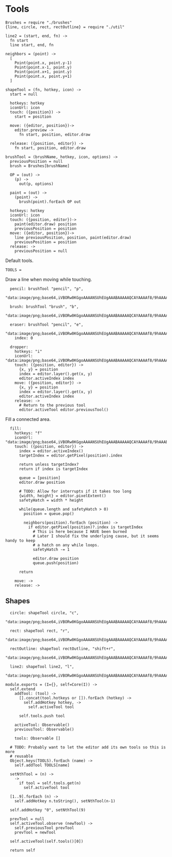 Tools
=====

    Brushes = require "./brushes"
    {line, circle, rect, rectOutline} = require "./util"

    line2 = (start, end, fn) ->
      fn start
      line start, end, fn

    neighbors = (point) ->
      [
        Point(point.x, point.y-1)
        Point(point.x-1, point.y)
        Point(point.x+1, point.y)
        Point(point.x, point.y+1)
      ]

    shapeTool = (fn, hotkey, icon) ->
      start = null

      hotkeys: hotkey
      iconUrl: icon
      touch: ({position}) ->
        start = position

      move: ({editor, position})->
        editor.preview ->
          fn start, position, editor.draw

      release: ({position, editor}) ->
        fn start, position, editor.draw

    brushTool = (brushName, hotkey, icon, options) ->
      previousPosition = null
      brush = Brushes[brushName]

      OP = (out) ->
        (p) ->
          out(p, options)

      paint = (out) ->
        (point) ->
          brush(point).forEach OP out

      hotkeys: hotkey
      iconUrl: icon
      touch: ({position, editor})->
        paint(editor.draw) position
        previousPosition = position
      move: ({editor, position})->
        line previousPosition, position, paint(editor.draw)
        previousPosition = position
      release: ->
        previousPosition = null

Default tools.

    TOOLS =

Draw a line when moving while touching.

      pencil: brushTool "pencil", "p",
        "data:image/png;base64,iVBORw0KGgoAAAANSUhEUgAAABAAAAAQCAYAAAAf8/9hAAAA5klEQVQ4T5VTuw2DMBB9LmkZg54ZGCDpHYkJYBBYATcUSKnSwAy0iDFoKR0fDgiMDc5JLvy59969OzPchzSesP3+sLFgySoMweMYou/xmWe81VKx5d0CyCQBoghoGgiV/JombwDNzjkwjsAw/A8gswwgBWm6VPdU7L4laPa6BsrSyX6oxTBQ7munO1v9LgCv2ldCWxcWgDV4EDjZbQq0dDKv65ytuxokKdtWO08AagkhTr2/BiD2otBv8hyMurCbPHNaTQ8OBjJScZFs9eChTKMwB8byT5ajkwIC8E22AvyY7j7ZJugLVIZ5EV8R1SQAAAAASUVORK5CYII="

      brush: brushTool "brush", "b",
        "data:image/png;base64,iVBORw0KGgoAAAANSUhEUgAAABAAAAAQCAYAAAAf8/9hAAAABGdBTUEAAK/INwWK6QAAAKBJREFUeJytkrsRgzAQRFeME6UXXwVUogKoRB2JmAagEEqBcB0ge/Dw0cm2ZpTd7tuTFqg/zBcA0NSKkwg6719G1WJSlUnkI4XZgCGQql+tQKoCbYt+WWrB2SDGA92aYKMD/6dbEjCJAPP8A73wbe5OnAuDYV1LsyfkEMgYi4W5ciW56Zxzt/THBR2YJmAcbXn34s77d+dh6Ps+2tlw8eGedfBU8rnbDOMAAAAASUVORK5CYII="

      eraser: brushTool "pencil", "e",
        "data:image/png;base64,iVBORw0KGgoAAAANSUhEUgAAABAAAAAQCAYAAAAf8/9hAAAABGdBTUEAAK/INwWK6QAAAIdJREFUeJzNUsERwCAIw15n031wDt0Hl0s/9VoF9NnmZzRBCERfI2zusdOtDABmopRGVoRCrdviADNMiADM6L873Mql2NYiw3E2WItzVi2dSuw8JBHNvQyegcU4vmjNFesWZrHFTSlYQ/RhRDgatKZFnXPy7zMIoVaYa3fH5i3PTHira4r/gQv1W1E4p9FksQAAAABJRU5ErkJggg==",
        index: 0

      dropper:
        hotkeys: "i"
        iconUrl: "data:image/png;base64,iVBORw0KGgoAAAANSUhEUgAAABAAAAAQCAYAAAAf8/9hAAAABGdBTUEAAK/INwWK6QAAAH1JREFUeJztjrsNhDAUBIfLTOiYsiClCHdEDUT0Q0rscElY3QkJOD4hI1nye/aOFm5S/Ny1sd/l43AdAqoq6hDWsr8aqIsRgLYsKcbRbzpq4wb0OQPQTJNXh+E18ulilFLyfBopJZmzEn+WhuGy5NvklWxKrgpYgrclFj3DDPqoerGlCYunAAAAAElFTkSuQmCC"
        touch: ({position, editor}) ->
          {x, y} = position
          index = editor.layer().get(x, y)
          editor.activeIndex index
        move: ({position, editor}) ->
          {x, y} = position
          index = editor.layer().get(x, y)
          editor.activeIndex index
        release: ->
          # Return to the previous tool
          editor.activeTool editor.previousTool()

Fill a connected area.

      fill:
        hotkeys: "f"
        iconUrl: "data:image/png;base64,iVBORw0KGgoAAAANSUhEUgAAABAAAAAQCAYAAAAf8/9hAAABCklEQVQ4T52TPRKCMBCFX0pbj+HY0tJKY+UB8AqchCuYXofCRs9gy3ADW1rKmLeQTIBEZ0wTwu779idZhfQygUml3FIGikPb8ux5MUDM+S9AWAIjRrNNZYDLdov7MEiqx80G576PQqIAJ75NgJMFXPMc6vlcQZYAI842unq/YQ4HoKrGho1iqLqeQWadZuSyLKG1FmeWwMjY7QDCJlAIcQAj4iyDfr1kp4gggVgb9nsPUkXhs1gBJBpX1wFtC20BrpmSjS0pDbD1h8uJeQu+pKaJAmgfy5icQzH/sani9HgkAWLnLTAi0+YeiFmu+QXwEH5EHpAx7EFwld+GybVjOVTJdzBrYOKwGqoP9IV4EbRDWfEAAAAASUVORK5CYII="
        touch: ({position, editor}) ->
          index = editor.activeIndex()
          targetIndex = editor.getPixel(position).index

          return unless targetIndex?
          return if index is targetIndex

          queue = [position]
          editor.draw position

          # TODO: Allow for interrupts if it takes too long
          {width, height} = editor.pixelExtent()
          safetyHatch = width * height

          while(queue.length and safetyHatch > 0)
            position = queue.pop()

            neighbors(position).forEach (position) ->
              if editor.getPixel(position)?.index is targetIndex
                # This is here because I HAVE been burned
                # Later I should fix the underlying cause, but it seems handy to keep
                # a hatch on any while loops.
                safetyHatch -= 1

                editor.draw position
                queue.push(position)

          return

        move: ->
        release: ->

Shapes
------

      circle: shapeTool circle, "c",
        "data:image/png;base64,iVBORw0KGgoAAAANSUhEUgAAABAAAAAQCAYAAAAf8/9hAAAAVklEQVQ4T2NkwA7+YxFmxKYUXRCmEZtirHLICkEKsNqCZjOKOpgGYjXDzIKrp4oBpNqO4gqQC0YNgAQJqeFA3WjESBw48gdWdVTNC8gWk50bCbgeUxoAvXwcEQnwKSYAAAAASUVORK5CYII="

      rect: shapeTool rect, "r",
        "data:image/png;base64,iVBORw0KGgoAAAANSUhEUgAAABAAAAAQCAYAAAAf8/9hAAAAK0lEQVQ4T2NkoBAwUqifYfAY8J9MrzDCvDBqAAPDMAgDMpMBwyBKymR7AQAp1wgR44q8HgAAAABJRU5ErkJggg=="

      rectOutline: shapeTool rectOutline, "shift+r",
        "data:image/png;base64,iVBORw0KGgoAAAANSUhEUgAAABAAAAAQCAYAAAAf8/9hAAAAN0lEQVQ4T2NkoBAwUqifgWoG/CfTJYwwF4AMINU1YD2jBgy7MCAnLcHTATmawXpITX0YFlFsAADRBBIRAZEL0wAAAABJRU5ErkJggg=="

      line2: shapeTool line2, "l",
        "data:image/png;base64,iVBORw0KGgoAAAANSUhEUgAAABAAAAAQCAYAAAAf8/9hAAAAV0lEQVQ4T6XSyQ0AIAgEQOm/aIWHxoNzJTG+GASk9hnE+Z2P3FDMRBjZK0PI/fQyovVeQqzhpRFv+ikkWl+IRID8DRfJAC6SBUykAqhIFXgQBDgQFFjIAMAADxGQlO+iAAAAAElFTkSuQmCC"

    module.exports = (I={}, self=Core(I)) ->
      self.extend
        addTool: (tool) ->
          [].concat(tool.hotkeys or []).forEach (hotkey) ->
            self.addHotkey hotkey, ->
              self.activeTool tool

          self.tools.push tool

        activeTool: Observable()
        previousTool: Observable()

        tools: Observable []

      # TODO: Probably want to let the editor add its own tools so this is more
      # reusable
      Object.keys(TOOLS).forEach (name) ->
        self.addTool TOOLS[name]

      setNthTool = (n) ->
        ->
          if tool = self.tools.get(n)
            self.activeTool tool

      [1..9].forEach (n) ->
        self.addHotkey n.toString(), setNthTool(n-1)

      self.addHotkey "0", setNthTool(9)

      prevTool = null
      self.activeTool.observe (newTool) ->
        self.previousTool prevTool
        prevTool = newTool

      self.activeTool(self.tools()[0])

      return self
